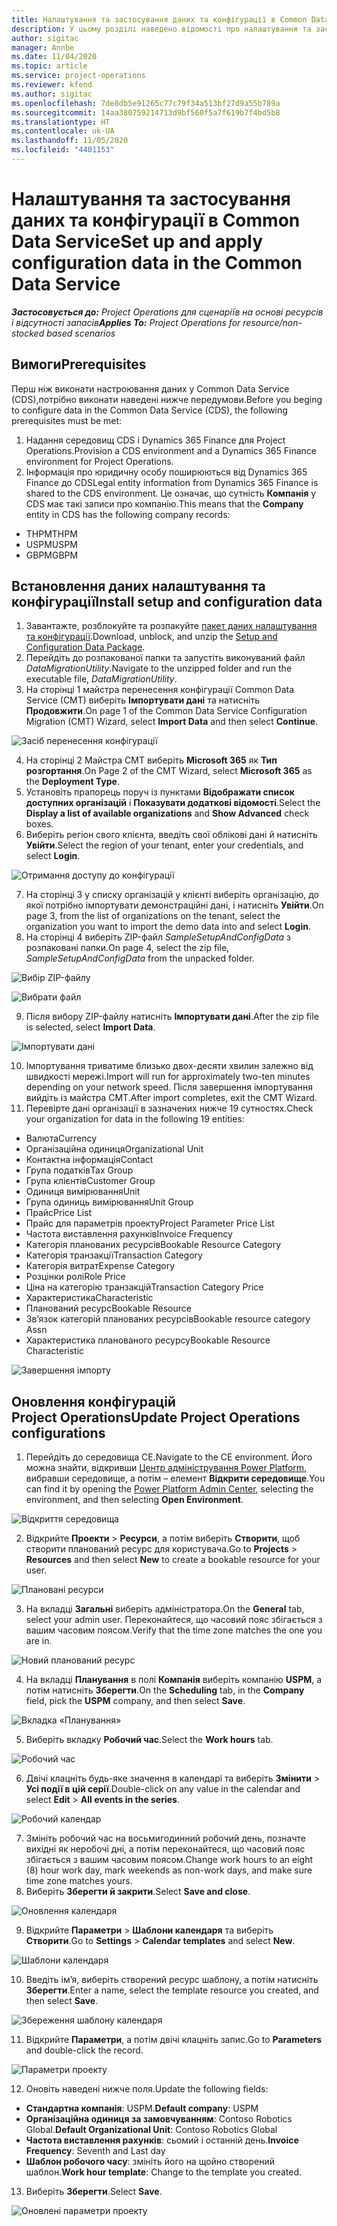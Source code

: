 ```yaml
---
title: Налаштування та застосування даних та конфігурації в Common Data Service
description: У цьому розділі наведено відомості про налаштування та застосування даних конфігурації в Project Operations.
author: sigitac
manager: Annbe
ms.date: 11/04/2020
ms.topic: article
ms.service: project-operations
ms.reviewer: kfend
ms.author: sigitac
ms.openlocfilehash: 7de8db5e91265c77c79f34a513bf27d9a55b789a
ms.sourcegitcommit: 14aa380759214713d9bf560f5a7f619b7f4bd5b8
ms.translationtype: HT
ms.contentlocale: uk-UA
ms.lasthandoff: 11/05/2020
ms.locfileid: "4401153"
---
```

# <a name="set-up-and-apply-configuration-data-in-the-common-data-service"></a><span data-ttu-id="a4ebc-103">Налаштування та застосування даних та конфігурації в Common Data Service</span><span class="sxs-lookup"><span data-stu-id="a4ebc-103">Set up and apply configuration data in the Common Data Service</span></span> 

<span data-ttu-id="a4ebc-104">_**Застосовується до:** Project Operations для сценаріїв на основі ресурсів і відсутності запасів_</span><span class="sxs-lookup"><span data-stu-id="a4ebc-104">_**Applies To:** Project Operations for resource/non-stocked based scenarios_</span></span>

## <a name="prerequisites"></a><span data-ttu-id="a4ebc-105">Вимоги</span><span class="sxs-lookup"><span data-stu-id="a4ebc-105">Prerequisites</span></span>

<span data-ttu-id="a4ebc-106">Перш ніж виконати настроювання даних у Common Data Service (CDS),потрібно виконати наведені нижче передумови.</span><span class="sxs-lookup"><span data-stu-id="a4ebc-106">Before you beging to configure data in the Common Data Service (CDS), the following prerequisites must be met:</span></span>

1.  <span data-ttu-id="a4ebc-107">Надання середовищ CDS і Dynamics 365 Finance для Project Operations.</span><span class="sxs-lookup"><span data-stu-id="a4ebc-107">Provision a CDS environment and a Dynamics 365 Finance environment for Project Operations.</span></span>
2.  <span data-ttu-id="a4ebc-108">Інформація про юридичну особу поширюються від Dynamics 365 Finance до CDS</span><span class="sxs-lookup"><span data-stu-id="a4ebc-108">Legal entity information from Dynamics 365 Finance is shared to the CDS environment.</span></span> <span data-ttu-id="a4ebc-109">Це означає, що сутність **Компанія** у CDS має такі записи про компанію.</span><span class="sxs-lookup"><span data-stu-id="a4ebc-109">This means that the **Company** entity in CDS has the following company records:</span></span>
  - <span data-ttu-id="a4ebc-110">THPM</span><span class="sxs-lookup"><span data-stu-id="a4ebc-110">THPM</span></span>
  - <span data-ttu-id="a4ebc-111">USPM</span><span class="sxs-lookup"><span data-stu-id="a4ebc-111">USPM</span></span>
  - <span data-ttu-id="a4ebc-112">GBPM</span><span class="sxs-lookup"><span data-stu-id="a4ebc-112">GBPM</span></span>

## <a name="install-setup-and-configuration-data"></a><span data-ttu-id="a4ebc-113">Встановлення даних налаштування та конфігурації</span><span class="sxs-lookup"><span data-stu-id="a4ebc-113">Install setup and configuration data</span></span>

1. <span data-ttu-id="a4ebc-114">Завантажте, розблокуйте та розпакуйте [пакет даних налаштування та конфігурації](https://download.microsoft.com/download/1/3/4/1349369c-6209-42b7-b3b4-5be0e67cacd8/ProjOpsSampleSetupData-%20Integrated%20UR1.zip).</span><span class="sxs-lookup"><span data-stu-id="a4ebc-114">Download, unblock, and unzip the [Setup and Configuration Data Package](https://download.microsoft.com/download/1/3/4/1349369c-6209-42b7-b3b4-5be0e67cacd8/ProjOpsSampleSetupData-%20Integrated%20UR1.zip).</span></span>
2. <span data-ttu-id="a4ebc-115">Перейдіть до розпакованої папки та запустіть виконуваний файл *DataMigrationUtility*.</span><span class="sxs-lookup"><span data-stu-id="a4ebc-115">Navigate to the unzipped folder and run the executable file, *DataMigrationUtility*.</span></span>
3. <span data-ttu-id="a4ebc-116">На сторінці 1 майстра перенесення конфігурації Common Data Service (CMT) виберіть **Імпортувати дані** та натисніть **Продовжити**.</span><span class="sxs-lookup"><span data-stu-id="a4ebc-116">On page 1 of the Common Data Service Configuration Migration (CMT) Wizard, select **Import Data** and then select **Continue**.</span></span>

![Засіб перенесення конфігурації](./media/1ConfigurationMigration.png)

4. <span data-ttu-id="a4ebc-118">На сторінці 2 Майстра CMT виберіть **Microsoft 365** як **Тип розгортання**.</span><span class="sxs-lookup"><span data-stu-id="a4ebc-118">On Page 2 of the CMT Wizard, select **Microsoft 365** as the **Deployment Type**.</span></span>
5. <span data-ttu-id="a4ebc-119">Установіть прапорець поруч із пунктами **Відображати список доступних організацій** і **Показувати додаткові відомості**.</span><span class="sxs-lookup"><span data-stu-id="a4ebc-119">Select the **Display a list of available organizations** and **Show Advanced** check boxes.</span></span>
6. <span data-ttu-id="a4ebc-120">Виберіть регіон свого клієнта, введіть свої облікові дані й натисніть **Увійти**.</span><span class="sxs-lookup"><span data-stu-id="a4ebc-120">Select the region of your tenant, enter your credentials, and select **Login**.</span></span>

![Отримання доступу до конфігурації](./media/2ConfigurationSignin.png)

7. <span data-ttu-id="a4ebc-122">На сторінці 3 у списку організацій у клієнті виберіть організацію, до якої потрібно імпортувати демонстраційні дані, і натисніть **Увійти**.</span><span class="sxs-lookup"><span data-stu-id="a4ebc-122">On page 3, from the list of organizations on the tenant, select the organization you want to import the demo data into and select **Login**.</span></span>
8. <span data-ttu-id="a4ebc-123">На сторінці 4 виберіть ZIP-файл *SampleSetupAndConfigData* з розпаковані папки.</span><span class="sxs-lookup"><span data-stu-id="a4ebc-123">On page 4, select the zip file, *SampleSetupAndConfigData* from the unpacked folder.</span></span>

![Вибір ZIP-файлу](./media/3ZipFile.png)

![Вибрати файл](./media/4SelectAFile.png)

9. <span data-ttu-id="a4ebc-126">Після вибору ZIP-файлу натисніть **Імпортувати дані**.</span><span class="sxs-lookup"><span data-stu-id="a4ebc-126">After the zip file is selected, select **Import Data**.</span></span>

![Імпортувати дані](./media/5ImportData.png)

10. <span data-ttu-id="a4ebc-128">Імпортування триватиме близько двох-десяти хвилин залежно від швидкості мережі.</span><span class="sxs-lookup"><span data-stu-id="a4ebc-128">Import will run for approximately two-ten minutes depending on your network speed.</span></span> <span data-ttu-id="a4ebc-129">Після завершення імпортування вийдіть із майстра CMT.</span><span class="sxs-lookup"><span data-stu-id="a4ebc-129">After import completes, exit the CMT Wizard.</span></span> 
11. <span data-ttu-id="a4ebc-130">Перевірте дані організації в зазначених нижче 19 сутностях.</span><span class="sxs-lookup"><span data-stu-id="a4ebc-130">Check your organization for data in the following 19 entities:</span></span>

  - <span data-ttu-id="a4ebc-131">Валюта</span><span class="sxs-lookup"><span data-stu-id="a4ebc-131">Currency</span></span>
  - <span data-ttu-id="a4ebc-132">Організаційна одиниця</span><span class="sxs-lookup"><span data-stu-id="a4ebc-132">Organizational Unit</span></span>
  - <span data-ttu-id="a4ebc-133">Контактна інформація</span><span class="sxs-lookup"><span data-stu-id="a4ebc-133">Contact</span></span>
  - <span data-ttu-id="a4ebc-134">Група податків</span><span class="sxs-lookup"><span data-stu-id="a4ebc-134">Tax Group</span></span>
  - <span data-ttu-id="a4ebc-135">Група клієнтів</span><span class="sxs-lookup"><span data-stu-id="a4ebc-135">Customer Group</span></span>
  - <span data-ttu-id="a4ebc-136">Одиниця вимірювання</span><span class="sxs-lookup"><span data-stu-id="a4ebc-136">Unit</span></span>
  - <span data-ttu-id="a4ebc-137">Група одиниць вимірювання</span><span class="sxs-lookup"><span data-stu-id="a4ebc-137">Unit Group</span></span>
  - <span data-ttu-id="a4ebc-138">Прайс</span><span class="sxs-lookup"><span data-stu-id="a4ebc-138">Price List</span></span>
  - <span data-ttu-id="a4ebc-139">Прайс для параметрів проекту</span><span class="sxs-lookup"><span data-stu-id="a4ebc-139">Project Parameter Price List</span></span>
  - <span data-ttu-id="a4ebc-140">Частота виставлення рахунків</span><span class="sxs-lookup"><span data-stu-id="a4ebc-140">Invoice Frequency</span></span>
  - <span data-ttu-id="a4ebc-141">Категорія планованих ресурсів</span><span class="sxs-lookup"><span data-stu-id="a4ebc-141">Bookable Resource Category</span></span>
  - <span data-ttu-id="a4ebc-142">Категорія транзакції</span><span class="sxs-lookup"><span data-stu-id="a4ebc-142">Transaction Category</span></span>
  - <span data-ttu-id="a4ebc-143">Категорія витрат</span><span class="sxs-lookup"><span data-stu-id="a4ebc-143">Expense Category</span></span>
  - <span data-ttu-id="a4ebc-144">Розцінки ролі</span><span class="sxs-lookup"><span data-stu-id="a4ebc-144">Role Price</span></span>
  - <span data-ttu-id="a4ebc-145">Ціна на категорію транзакцій</span><span class="sxs-lookup"><span data-stu-id="a4ebc-145">Transaction Category Price</span></span>
  - <span data-ttu-id="a4ebc-146">Характеристика</span><span class="sxs-lookup"><span data-stu-id="a4ebc-146">Characteristic</span></span>
  - <span data-ttu-id="a4ebc-147">Планований ресурс</span><span class="sxs-lookup"><span data-stu-id="a4ebc-147">Bookable Resource</span></span>
  - <span data-ttu-id="a4ebc-148">Зв’язок категорій планованих ресурсів</span><span class="sxs-lookup"><span data-stu-id="a4ebc-148">Bookable resource category Assn</span></span>
  - <span data-ttu-id="a4ebc-149">Характеристика планованого ресурсу</span><span class="sxs-lookup"><span data-stu-id="a4ebc-149">Bookable Resource Characteristic</span></span>

![Завершення імпорту](./media/6CompleteImport.png)

## <a name="update-project-operations-configurations"></a><span data-ttu-id="a4ebc-151">Оновлення конфігурацій Project Operations</span><span class="sxs-lookup"><span data-stu-id="a4ebc-151">Update Project Operations configurations</span></span>

1. <span data-ttu-id="a4ebc-152">Перейдіть до середовища CE.</span><span class="sxs-lookup"><span data-stu-id="a4ebc-152">Navigate to the CE environment.</span></span> <span data-ttu-id="a4ebc-153">Його можна знайти, відкривши [Центр адміністрування Power Platform](https://admin.powerplatform.microsoft.com/environments), вибравши середовище, а потім – елемент **Відкрити середовище**.</span><span class="sxs-lookup"><span data-stu-id="a4ebc-153">You can find it by opening the [Power Platform Admin Center](https://admin.powerplatform.microsoft.com/environments), selecting the environment, and then selecting **Open Environment**.</span></span> 

![Відкриття середовища](./media/7OpenEnvironment.png)

2. <span data-ttu-id="a4ebc-155">Відкрийте **Проекти** > **Ресурси**, а потім виберіть **Створити**, щоб створити планований ресурс для користувача.</span><span class="sxs-lookup"><span data-stu-id="a4ebc-155">Go to **Projects** > **Resources** and then select **New** to create a bookable resource for your user.</span></span>

![Плановані ресурси](./media/8BookableResources.png)

3. <span data-ttu-id="a4ebc-157">На вкладці **Загальні** виберіть адміністратора.</span><span class="sxs-lookup"><span data-stu-id="a4ebc-157">On the **General** tab, select your admin user.</span></span> <span data-ttu-id="a4ebc-158">Переконайтеся, що часовий пояс збігається з вашим часовим поясом.</span><span class="sxs-lookup"><span data-stu-id="a4ebc-158">Verify that the time zone matches the one you are in.</span></span> 

![Новий планований ресурс](./media/9NewBookableResource.png)

4. <span data-ttu-id="a4ebc-160">На вкладці **Планування** в полі **Компанія** виберіть компанію **USPM**, а потім натисніть **Зберегти**.</span><span class="sxs-lookup"><span data-stu-id="a4ebc-160">On the **Scheduling** tab, in the **Company** field, pick the **USPM** company, and then select **Save**.</span></span> 

![Вкладка «Планування»](./media/10SchedulingTab.png)

5. <span data-ttu-id="a4ebc-162">Виберіть вкладку **Робочий час**.</span><span class="sxs-lookup"><span data-stu-id="a4ebc-162">Select the **Work hours** tab.</span></span>  

![Робочий час](./media/11WorkHours.png)

6. <span data-ttu-id="a4ebc-164">Двічі клацніть будь-яке значення в календарі та виберіть **Змінити** > **Усі події в цій серії**.</span><span class="sxs-lookup"><span data-stu-id="a4ebc-164">Double-click on any value in the calendar and select **Edit** > **All events in the series**.</span></span> 

![Робочий календар](./media/12WorkCalendar.png)

7. <span data-ttu-id="a4ebc-166">Змініть робочий час на восьмигодинний робочий день, позначте вихідні як неробочі дні, а потім переконайтеся, що часовий пояс збігається з вашим часовим поясом.</span><span class="sxs-lookup"><span data-stu-id="a4ebc-166">Change work hours to an eight (8) hour work day, mark weekends as non-work days, and make sure time zone matches yours.</span></span> 
8. <span data-ttu-id="a4ebc-167">Виберіть **Зберегти й закрити**.</span><span class="sxs-lookup"><span data-stu-id="a4ebc-167">Select **Save and close**.</span></span>

![Оновлення календаря](./media/13UpdateCalendar.png)

9. <span data-ttu-id="a4ebc-169">Відкрийте **Параметри** > **Шаблони календаря** та виберіть **Створити**.</span><span class="sxs-lookup"><span data-stu-id="a4ebc-169">Go to **Settings** > **Calendar templates** and select **New**.</span></span>
 
 ![Шаблони календаря](./media/14CalendarTemplates.png)
 
 10. <span data-ttu-id="a4ebc-171">Введіть ім’я, виберіть створений ресурс шаблону, а потім натисніть **Зберегти**.</span><span class="sxs-lookup"><span data-stu-id="a4ebc-171">Enter a name, select the template resource you created, and then select **Save**.</span></span> 
 
 ![Збереження шаблону календаря](./media/15SaveCalendarTemplate.png)
 
 11. <span data-ttu-id="a4ebc-173">Відкрийте **Параметри**, а потім двічі клацніть запис.</span><span class="sxs-lookup"><span data-stu-id="a4ebc-173">Go to **Parameters** and double-click the record.</span></span> 
 
 ![Параметри проекту](./media/16ProjectParameters.png)
 
12. <span data-ttu-id="a4ebc-175">Оновіть наведені нижче поля.</span><span class="sxs-lookup"><span data-stu-id="a4ebc-175">Update the following fields:</span></span>

 - <span data-ttu-id="a4ebc-176">**Стандартна компанія**: USPM.</span><span class="sxs-lookup"><span data-stu-id="a4ebc-176">**Default company**: USPM</span></span>
 - <span data-ttu-id="a4ebc-177">**Організаційна одиниця за замовчуванням**: Contoso Robotics Global.</span><span class="sxs-lookup"><span data-stu-id="a4ebc-177">**Default Organizational Unit**: Contoso Robotics Global</span></span>
 - <span data-ttu-id="a4ebc-178">**Частота виставлення рахунків**: сьомий і останній день.</span><span class="sxs-lookup"><span data-stu-id="a4ebc-178">**Invoice Frequency**: Seventh and Last day</span></span>
 - <span data-ttu-id="a4ebc-179">**Шаблон робочого часу**: змініть його на щойно створений шаблон.</span><span class="sxs-lookup"><span data-stu-id="a4ebc-179">**Work hour template**: Change to the template you created.</span></span>

13. <span data-ttu-id="a4ebc-180">Виберіть **Зберегти**.</span><span class="sxs-lookup"><span data-stu-id="a4ebc-180">Select **Save**.</span></span> 

![Оновлені параметри проекту](./media/17UpdatedProjectParameters.png)
